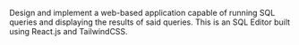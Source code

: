 Design and implement a web-based application capable of running SQL queries and displaying the results of said queries. This is an SQL Editor built using React.js and TailwindCSS.
